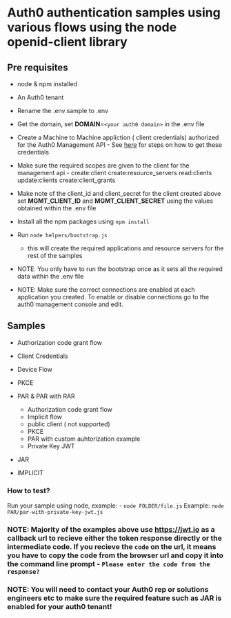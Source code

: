 # Auth0 authentication samples using various flows using the node openid-client library

## Pre requisites
- node & npm installed
- An Auth0 tenant
- Rename the .env.sample to .env
- Get the domain, set **DOMAIN**=`<your auth0 domain>` in the .env file
- Create a Machine to Machine appliction ( client credentials) authorized for the Auth0 Management API - See [here](https://auth0.com/docs/secure/tokens/access-tokens/get-management-api-access-tokens-for-testing) for steps on how to get these credentials
- Make sure the required scopes are given to the client for the management api - create:client create:resource_servers read:clients update:clients create:client_grants

- Make note of the client_id and client_secret for the client created above set **MGMT_CLIENT_ID** and **MGMT_CLIENT_SECRET** using the values obtained within the .env file
- Install all the npm packages using `npm install`
- Run `node helpers/bootstrap.js`
    - this will create the required applications and resource servers for the rest of the samples
- NOTE: You only have to run the bootstrap once as it sets all the required data within the .env file
- NOTE: Make sure the correct connections are enabled at each application you created. To enable or disable connections go to the auth0 management console and edit.

## Samples
- Authorization code grant flow
- Client Credentials
- Device Flow
- PKCE
- PAR & PAR with RAR
    - Authorization code grant flow
    - Implicit flow
    - public client ( not supported)
    - PKCE
    - PAR with custom auhtorization example
    - Private Key JWT

- JAR
- IMPLICIT


### How to test?
Run your sample using node, example: - `node FOLDER/file.js` 
Example: `node PAR/par-with-private-key-jwt.js`

### NOTE: Majority of the examples above use https://jwt.io as a callback url to recieve either the token response directly or the intermediate code. If you recieve the `code` on the url, it means you have to copy the code from the browser url and copy it into the command line prompt - `Please enter the code from the response?`


### NOTE: You will need to contact your Auth0 rep or solutions engineers etc to make sure the required feature such as JAR is enabled for your auth0 tenant!




